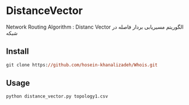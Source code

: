 # DistanceVector
Network Routing Algorithm : Distanc Vector الگوریتم مسیریابی بردار فاصله در شبکه

## Install
```ps 
git clone https://github.com/hosein-khanalizadeh/Whois.git
```
## Usage
```ps 
python distance_vector.py topology1.csv
```
